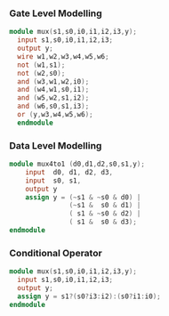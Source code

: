 ### Gate Level Modelling
```verilog
module mux(s1,s0,i0,i1,i2,i3,y);
  input s1,s0,i0,i1,i2,i3;
  output y;
  wire w1,w2,w3,w4,w5,w6;
  not (w1,s1);
  not (w2,s0);
  and (w3,w1,w2,i0);
  and (w4,w1,s0,i1);
  and (w5,w2,s1,i2);
  and (w6,s0,s1,i3);
  or (y,w3,w4,w5,w6);
  endmodule
```
### Data Level Modelling
```verilog
module mux4to1 (d0,d1,d2,s0,s1,y);
    input  d0, d1, d2, d3,
    input  s0, s1,           
    output y                
    assign y = (~s1 & ~s0 & d0) |
               (~s1 &  s0 & d1) |
               ( s1 & ~s0 & d2) |
               ( s1 &  s0 & d3);
endmodule
```
### Conditional Operator 
```verilog
module mux(s1,s0,i0,i1,i2,i3,y);
  input s1,s0,i0,i1,i2,i3;
  output y;
  assign y = s1?(s0?i3:i2):(s0?i1:i0);
endmodule
 ```

  
